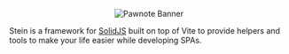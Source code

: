 <p align="center">
  <picture>
    <img alt="Pawnote Banner" src="https://github.com/steinjs/stein/blob/39642453d9e10aa181e4da245d89ba57a51adffd/.github/stein_banner.svg">
  </picture>
</p>

Stein is a framework for [SolidJS](https://solidjs.com) built on top of Vite to provide helpers and tools to make your life easier while developing SPAs.
